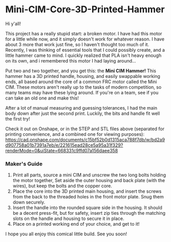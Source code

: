 # Mini-CIM-Core-3D-Printed-Hammer

Hi y'all!

This project has a really stupid start: a broken motor. I have had this motor for a little while now, and it simply doesn't work for whatever reason. I have about 3 more that work just fine, so I haven't thought too much of it. Recently, I was thinking of essential tools that I could possibly create, and a little hammer came to mind. I quickly realized that PLA isn't heavy enough on its own, and i remembered this motor I had laying around...

Put two and two together, and you get this: the **Mini CIM Hammer!** This hammer has a 3D printed handle, housing, and easily swappable working ends, all based around the core of a common FRC motor called the Mini CIM. These motors aren't really up to the tasks of modern competition, so many teams may have these lying around. If you're on a team, see if you can take an old one and make this!

After a lot of manual measuring and guessing tolerances, I had the main body down after just the second print. Luckily, the bits and handle fit well the first try!

Check it out on Onshape, or in the STEP and STL files above (separated for printing convenience, and a combined one for viewing purposes): https://cad.onshape.com/documents/c15bf52b0d1315aca788f7db/w/bd2a9d907758a01b7391a7eb/e/221615ead28ce5a95a31f329?renderMode=0&uiState=668331c9ffd07a156daee358 

### Maker's Guide

1. Print all parts, source a mini CIM and unscrew the two long bolts holding the motor together, Set aside the outer housing and back plate (with the wires), but keep the bolts and the copper core.
2. Place the core into the 3D printed main housing, and insert the screws from the back to the threaded holes in the front motor plate. Snug them down securely.
3. Insert the handle into the rounded square side in the housing. It should be a decent press-fit, but for safety, insert zip ties through the matching slots on the handle and housing to secure it in place.
4. Place on a printed working end of your choice, and get to it!

I hope you all enjoy this comical little build. See you soon!
